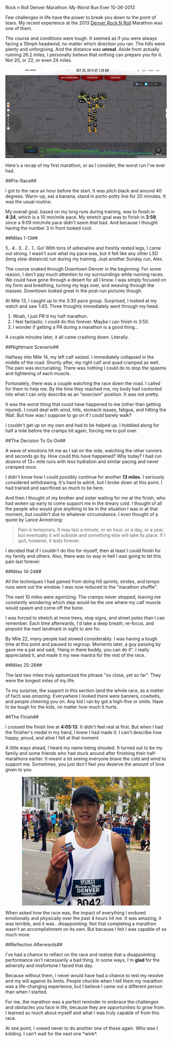 Rock n Roll Denver Marathon: My Worst Run Ever
10-26-2013

Few challenges in life have the power to break you down to the point of tears. My recent experience at the 2013 [Denver Rock N Roll][1] Marathon was one of them.

The course and conditions were tough. It seemed as if you were always facing a 10mph headwind, no matter which direction you ran. The hills were plenty and unforgiving. And the distance was **unreal**. Aside from actually running 26.2 miles, I personally believe that nothing can prepare you for it. Not 20, or 22, or even 24 miles.

<a href="/static/2013-full-nike-map.jpg"><img class="pure-img center" src="/static/2013-full-nike-map.jpg" style="display:block; margin-left:auto; margin-right:auto;" width="560px" /></a>

Here's a recap of my first marathon, or as I consider, the worst run I've ever had. 

##Pre-Race##

I got to the race an hour before the start. It was pitch black and around 40 degrees. Warm-up, eat a banana, stand in porto-potty line for 20 minutes. It was the usual routine.

My overall goal, based on my long runs during training, was to finish in **4:24**, which is a 10 min/mile pace. My stretch goal was to finish in **3:59**, since a 9:09 min/mile pace didn't seem *that* bad. And because I thought having the number 3 in front looked cool. 

##Miles 1-13##

5.. 4.. 3.. 2.. 1.. Go! With tons of adrenaline and freshly rested legs, I came out strong. I wasn't sure what my pace was, but it felt like any other LSD (long slow distance) run during my training. Just another Sunday run, Alex. 

The course snaked through Downtown Denver in the beginning. For some reason, I don't pay much attention to my surroundings while running races. We could have gone through a desert for all I know. I was simply focused on my form and breathing, turning my legs over, and weaving through the masses. Downtown looked great in the post-run pictures though.

At Mile 13, I caught up to the 3:30 pace group. Surprised, I looked at my watch and saw 1:43. Three thoughts immediately went through my head:
 
1. Woah, I just PR'd my half marathon.
2. I feel fantastic. I could do this forever. Maybe I can finish in 3:50.
3. I wonder if getting a PR during a marathon is a good thing...

A couple minutes later, it all came crashing down. Literally.

##Nightmare Scenario##

Halfway into Mile 14, my left calf seized. I immediately collapsed in the middle of the road. Shortly after, my right calf and quad cramped as well. The pain was excruciating. There was nothing I could do to stop the spasms and tightening of each muscle.

Fortunately, there was a couple watching the race down the road. I called for them to help me. By the time they reached me, my body had contorted into what I can only describe as an "exorcism" position. It was not pretty.

It was the worst thing that could have happened to me (other than getting injured). I could deal with wind, hills, stomach issues, fatigue, and hitting the Wall. But how was I suppose to go on if I could barely walk?

I couldn't get up on my own and had to be helped up. I hobbled along for half a mile before the cramps hit again, forcing me to pull over.

##The Decision To Go On##

A wave of emotions hit me as I sat on the side, watching the other runners and seconds go by. How could this have happened? Why today? I had run *dozens* of 13+ mile runs with less hydration and similar pacing and never cramped once.

I didn't know how I could possibly continue for another **13 miles**. I seriously considered withdrawing. It's hard to admit, but I broke down at this point. I had trained and sacrificed so much to be here.

And then I thought of my brother and sister waiting for me at the finish, who had woken up early to come support me in the dreary cold. I thought of all the people who would give anything to be in the situation I was in at that moment, but couldn't due to whatever circumstance. I even thought of a quote by Lance Armstrong:

> Pain is temporary. It may last a minute, or an hour, or a day, or a year, but eventually it will subside and something else will take its place. If I quit, however, it lasts forever.

I decided that if I couldn't do this for myself, then at least I could finish for my family and others. Also, there was no way in hell I was going to let this pain last forever.

##Miles 14-24##

All the techniques I had gained from doing hill sprints, strides, and tempo runs went out the window. I was now reduced to the "marathon shuffle".

The next 10 miles were agonizing. The cramps never stopped, leaving me constantly wondering which step would be the one where my calf muscle would spasm and come off the bone.

I was forced to stretch at more trees, stop signs, and street poles than I can remember. Each time afterwards, I'd take a deep breath, re-focus, and pinpoint the next landmark in sight to aim for.

By Mile 22, many people had slowed considerably. I was having a tough time at this point and paused to regroup. Moments later, a guy passing by gave me a pat and said, 'Hang in there buddy, you can do it". I really appreciated it, and made it my new mantra for the rest of the race.

##Miles 25-26##

The last two miles truly epitomized the phrase "so close, yet so far". They were the longest miles of my life.

To my surprise, the support in this section (and the whole race, as a matter of fact) was *amazing*. Everywhere I looked there were banners, cowbells, and people cheering you on. Any kid I ran by got a high-five or smile. Have to be tough for the kids, no matter how much it hurts.

##The Finish##

I crossed the finish line at **4:05:13**. It didn't feel real at first. But when I had the finisher's medal in my hand, I knew I had made it. I can't describe how happy, proud, and alive I felt at that moment. 

A little ways ahead, I heard my name being shouted. It turned out to be my family and some friends who had stuck around after finishing their half-marathons earlier. It meant a lot seeing everyone brave the cold and wind to support me. Sometimes, you just don't feel you deserve the amount of love given to you.

<a href="/static/alex_le_marathon.jpg"><img class="pure-img center" src="/static/alex_le_marathon.jpg" style="display:block; margin-left:auto; margin-right:auto;" width="400px" /></a>

When asked how the race was, the impact of everything I endured emotionally and physically over the past 4 hours hit me. It was amazing, it was terrible, and it was.. disappointing. Not that completing a marathon wasn't an accomplishment on its own. But because I felt I was capable of so much more. 

##Reflection Afterwards##

I've had a chance to reflect on the race and realize that a disappointing performance isn't necessarily a bad thing. In some ways, I'm **glad** for the adversity and misfortune I faced that day.

Because without them, I never would have had a chance to test my resolve and my will against its limits. People chuckle when I tell them my marathon was a life-changing experience, but I believe I came out a different person than when I started.

For me, the marathon was a perfect reminder to embrace the challenges and obstacles you face in life, because they are *opportunities* to grow from. I learned so much about myself and what I was truly capable of from this race.

At one point, I vowed never to do another one of these again. Who was I kidding. I can't wait for the next one \*wink\*.

[1]: http://runrocknroll.competitor.com/denver
